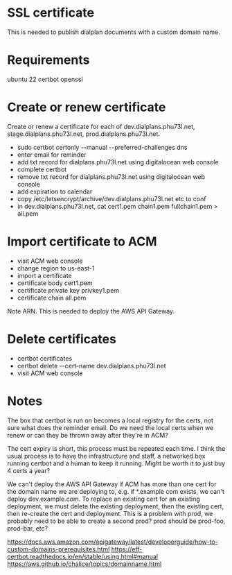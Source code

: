 # SSL certificate

This is needed to publish dialplan documents with a custom domain name.

# Requirements

ubuntu 22
certbot
openssl

# Create or renew certificate

Create or renew a certificate for each of dev.dialplans.phu73l.net, stage.dialplans.phu73l.net, prod.dialplans.phu73l.net.

- sudo certbot certonly --manual --preferred-challenges dns
 - enter email for reminder
 - add txt record for dialplans.phu73l.net using digitalocean web console
 - complete certbot
 - remove txt record for dialplans.phu73l.net using digitalocean web console
- add expiration to calendar
- copy /etc/letsencrypt/archive/dev.dialplans.phu73l.net etc to conf
- in dev.dialplans.phu73l.net, cat cert1.pem chain1.pem fullchain1.pem > all.pem

# Import certificate to ACM

- visit ACM web console
- change region to us-east-1
- import a certificate
 - certificate body cert1.pem
 - certificate private key privkey1.pem
 - certificate chain all.pem
 
Note ARN. This is needed to deploy the AWS API Gateway.

# Delete certificates

- certbot certificates
- certbot delete --cert-name dev.dialplans.phu73l.net
- visit ACM web console

# Notes

The box that certbot is run on becomes a local registry for the certs, not sure what does the reminder email. Do we need the local certs when we renew or can they be thrown away after they're in ACM?

The cert expiry is short, this process must be repeated each time. I think the usual process is to have the infrastructure and staff, a networked box running certbot and a human to keep it running. Might be worth it to just buy 4 certs a year?

We can't deploy the AWS API Gateway if ACM has more than one cert for the domain name we are deploying to, e.g. if *.example com exists, we can't deploy dev.example.com. To replace an existing cert for an existing deployment, we must delete the existing deployment, then the existing cert, then re-create the cert and deployment. This is a problem with prod, we probably need to be able to create a second prod? prod should be prod-foo, prod-bar, etc?

https://docs.aws.amazon.com/apigateway/latest/developerguide/how-to-custom-domains-prerequisites.html
https://eff-certbot.readthedocs.io/en/stable/using.html#manual
https://aws.github.io/chalice/topics/domainname.html
